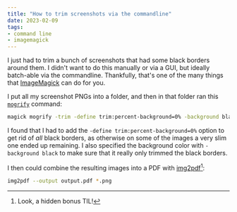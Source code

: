 ```yaml
---
title: "How to trim screenshots via the commandline"
date: 2023-02-09
tags:
- command line
- imagemagick
---
```


I just had to trim a bunch of screenshots that had some black borders around them. I didn't want to do this manually or via a GUI, but ideally batch-able via the commandline. Thankfully, that's one of the many things that [ImageMagick](https://imagemagick.org/) can do for you.

I put all my screenshot PNGs into a folder, and then in that folder ran this [`mogrify`](https://imagemagick.org/script/mogrify.php) command:

```bash
magick mogrify -trim -define trim:percent-background=0% -background black -path output/ *.png
```

I found that I had to add the `-define trim:percent-background=0%` option to get rid of *all* black borders, as otherwise on some of the images a very slim one ended up remaining. I also specified the background color with `-background black` to make sure that it really only trimmed the black borders.

I then could combine the resulting images into a PDF with [img2pdf](https://pypi.org/project/img2pdf/)[^1]:

```bash
img2pdf --output output.pdf *.png
```

[^1]: Look, a hidden bonus TIL!
